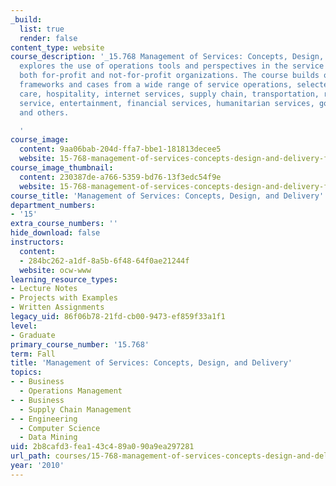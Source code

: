 ```yaml
---
_build:
  list: true
  render: false
content_type: website
course_description: '_15.768 Management of Services: Concepts, Design, and Delivery_
  explores the use of operations tools and perspectives in the service sector, including
  both for-profit and not-for-profit organizations. The course builds on conceptual
  frameworks and cases from a wide range of service operations, selected from health
  care, hospitality, internet services, supply chain, transportation, retailing, food
  service, entertainment, financial services, humanitarian services, government services,
  and others.

  '
course_image:
  content: 9aa06bab-204d-ffa7-bbe1-181813decee5
  website: 15-768-management-of-services-concepts-design-and-delivery-fall-2010
course_image_thumbnail:
  content: 230387de-a766-5359-bd76-13f3edc54f9e
  website: 15-768-management-of-services-concepts-design-and-delivery-fall-2010
course_title: 'Management of Services: Concepts, Design, and Delivery'
department_numbers:
- '15'
extra_course_numbers: ''
hide_download: false
instructors:
  content:
  - 284bc262-a1df-8a5b-6f48-64f0ae21244f
  website: ocw-www
learning_resource_types:
- Lecture Notes
- Projects with Examples
- Written Assignments
legacy_uid: 86f06b78-21fd-cb00-9473-ef859f33a1f1
level:
- Graduate
primary_course_number: '15.768'
term: Fall
title: 'Management of Services: Concepts, Design, and Delivery'
topics:
- - Business
  - Operations Management
- - Business
  - Supply Chain Management
- - Engineering
  - Computer Science
  - Data Mining
uid: 2b8cafd3-fea1-43c4-89a0-90a9ea297281
url_path: courses/15-768-management-of-services-concepts-design-and-delivery-fall-2010
year: '2010'
---
```

